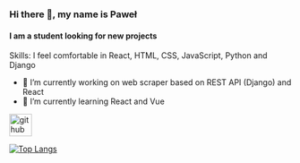 ### Hi there 👋, my name is Paweł
#### I am a student looking for new projects

Skills: I feel comfortable in React, HTML, CSS, JavaScript, Python and Django

- 🔭 I’m currently working on web scraper based on REST API (Django) and React 
- 🌱 I’m currently learning React and Vue 


[<img src='https://cdn.jsdelivr.net/npm/simple-icons@3.0.1/icons/github.svg' alt='github' height='40'>](https://github.com/Onxi95)  

[![Top Langs](https://github-readme-stats.vercel.app/api/top-langs/?username=Onxi95)](https://github.com/anuraghazra/github-readme-stats)

